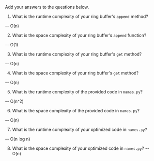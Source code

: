 Add your answers to the questions below.

1. What is the runtime complexity of your ring buffer's `append` method?

-- O(n) 

2. What is the space complexity of your ring buffer's `append` function?

-- O(1)

3. What is the runtime complexity of your ring buffer's `get` method?

-- O(n)

4. What is the space complexity of your ring buffer's `get` method?

-- O(n)


5. What is the runtime complexity of the provided code in `names.py`?

-- O(n^2)

6. What is the space complexity of the provided code in `names.py`?

-- O(n)

7. What is the runtime complexity of your optimized code in `names.py`?

-- O(n log n)

8. What is the space complexity of your optimized code in `names.py`?
-- O(n)
